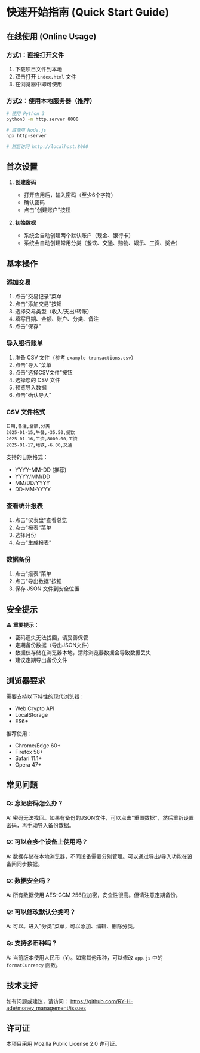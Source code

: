 # 快速开始指南 (Quick Start Guide)

## 在线使用 (Online Usage)

### 方式1：直接打开文件
1. 下载项目文件到本地
2. 双击打开 `index.html` 文件
3. 在浏览器中即可使用

### 方式2：使用本地服务器（推荐）
```bash
# 使用 Python 3
python3 -m http.server 8000

# 或使用 Node.js
npx http-server

# 然后访问 http://localhost:8000
```

## 首次设置

1. **创建密码**
   - 打开应用后，输入密码（至少6个字符）
   - 确认密码
   - 点击"创建账户"按钮

2. **初始数据**
   - 系统会自动创建两个默认账户（现金、银行卡）
   - 系统会自动创建常用分类（餐饮、交通、购物、娱乐、工资、奖金）

## 基本操作

### 添加交易
1. 点击"交易记录"菜单
2. 点击"添加交易"按钮
3. 选择交易类型（收入/支出/转账）
4. 填写日期、金额、账户、分类、备注
5. 点击"保存"

### 导入银行账单
1. 准备 CSV 文件（参考 `example-transactions.csv`）
2. 点击"导入"菜单
3. 点击"选择CSV文件"按钮
4. 选择您的 CSV 文件
5. 预览导入数据
6. 点击"确认导入"

### CSV 文件格式
```csv
日期,备注,金额,分类
2025-01-15,午餐,-35.50,餐饮
2025-01-16,工资,8000.00,工资
2025-01-17,地铁,-6.00,交通
```

支持的日期格式：
- YYYY-MM-DD (推荐)
- YYYY/MM/DD
- MM/DD/YYYY
- DD-MM-YYYY

### 查看统计报表
1. 点击"仪表盘"查看总览
2. 点击"报表"菜单
3. 选择月份
4. 点击"生成报表"

### 数据备份
1. 点击"报表"菜单
2. 点击"导出数据"按钮
3. 保存 JSON 文件到安全位置

## 安全提示

⚠️ **重要提示**：
- 密码遗失无法找回，请妥善保管
- 定期备份数据（导出JSON文件）
- 数据仅存储在浏览器本地，清除浏览器数据会导致数据丢失
- 建议定期导出备份文件

## 浏览器要求

需要支持以下特性的现代浏览器：
- Web Crypto API
- LocalStorage
- ES6+

推荐使用：
- Chrome/Edge 60+
- Firefox 58+
- Safari 11.1+
- Opera 47+

## 常见问题

### Q: 忘记密码怎么办？
A: 密码无法找回。如果有备份的JSON文件，可以点击"重置数据"，然后重新设置密码，再手动导入备份数据。

### Q: 可以在多个设备上使用吗？
A: 数据存储在本地浏览器，不同设备需要分别管理。可以通过导出/导入功能在设备间同步数据。

### Q: 数据安全吗？
A: 所有数据使用 AES-GCM 256位加密，安全性很高。但请注意定期备份。

### Q: 可以修改默认分类吗？
A: 可以。进入"分类"菜单，可以添加、编辑、删除分类。

### Q: 支持多币种吗？
A: 当前版本使用人民币（¥）。如需其他币种，可以修改 `app.js` 中的 `formatCurrency` 函数。

## 技术支持

如有问题或建议，请访问：
https://github.com/RY-H-ade/money_management/issues

## 许可证

本项目采用 Mozilla Public License 2.0 许可证。
